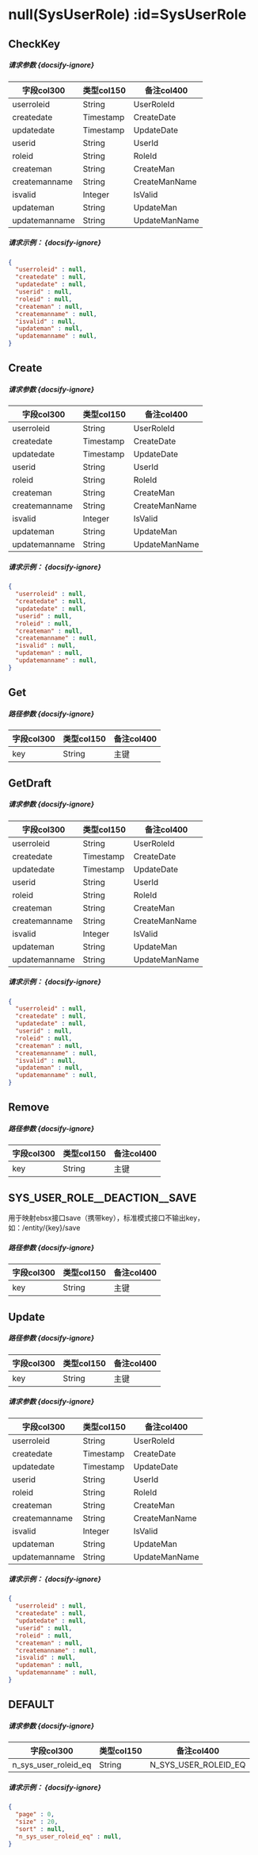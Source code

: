 # null(SysUserRole) :id=SysUserRole
## CheckKey

<el-row>
<div style="width: 80px">
<el-alert center title="POST" style="background-color: rgba(52, 143, 228, 0.1);color: #348fe4;" :closable="false" ></el-alert>
</div>
<div style="margin-left:5px;width: calc(100% - 85px)">
<el-alert title="/sysuserroles" type="info" :closable="false" ></el-alert>
</div>
</el-row>



##### 请求参数 {docsify-ignore}
|字段col300|类型col150|备注col400|
|---|---|----|
|userroleid|String|UserRoleId|
|createdate|Timestamp|CreateDate|
|updatedate|Timestamp|UpdateDate|
|userid|String|UserId|
|roleid|String|RoleId|
|createman|String|CreateMan|
|createmanname|String|CreateManName|
|isvalid|Integer|IsValid|
|updateman|String|UpdateMan|
|updatemanname|String|UpdateManName|



##### 请求示例： {docsify-ignore}
```json
{
  "userroleid" : null,
  "createdate" : null,
  "updatedate" : null,
  "userid" : null,
  "roleid" : null,
  "createman" : null,
  "createmanname" : null,
  "isvalid" : null,
  "updateman" : null,
  "updatemanname" : null,
}
```


## Create

<el-row>
<div style="width: 80px">
<el-alert center title="POST" style="background-color: rgba(52, 143, 228, 0.1);color: #348fe4;" :closable="false" ></el-alert>
</div>
<div style="margin-left:5px;width: calc(100% - 85px)">
<el-alert title="/sysuserroles" type="info" :closable="false" ></el-alert>
</div>
</el-row>



##### 请求参数 {docsify-ignore}
|字段col300|类型col150|备注col400|
|---|---|----|
|userroleid|String|UserRoleId|
|createdate|Timestamp|CreateDate|
|updatedate|Timestamp|UpdateDate|
|userid|String|UserId|
|roleid|String|RoleId|
|createman|String|CreateMan|
|createmanname|String|CreateManName|
|isvalid|Integer|IsValid|
|updateman|String|UpdateMan|
|updatemanname|String|UpdateManName|



##### 请求示例： {docsify-ignore}
```json
{
  "userroleid" : null,
  "createdate" : null,
  "updatedate" : null,
  "userid" : null,
  "roleid" : null,
  "createman" : null,
  "createmanname" : null,
  "isvalid" : null,
  "updateman" : null,
  "updatemanname" : null,
}
```


## Get

<el-row>
<div style="width: 80px">
<el-alert center title="GET" type="success" :closable="false" ></el-alert>
</div>
<div style="margin-left:5px;width: calc(100% - 85px)">
<el-alert title="/sysuserroles/{key}" type="info" :closable="false" ></el-alert>
</div>
</el-row>

##### 路径参数 {docsify-ignore}
|字段col300|类型col150|备注col400|
|---|---|----|
|key|String|主键|




## GetDraft

<el-row>
<div style="width: 80px">
<el-alert center title="GET" type="success" :closable="false" ></el-alert>
</div>
<div style="margin-left:5px;width: calc(100% - 85px)">
<el-alert title="/sysuserroles" type="info" :closable="false" ></el-alert>
</div>
</el-row>



##### 请求参数 {docsify-ignore}
|字段col300|类型col150|备注col400|
|---|---|----|
|userroleid|String|UserRoleId|
|createdate|Timestamp|CreateDate|
|updatedate|Timestamp|UpdateDate|
|userid|String|UserId|
|roleid|String|RoleId|
|createman|String|CreateMan|
|createmanname|String|CreateManName|
|isvalid|Integer|IsValid|
|updateman|String|UpdateMan|
|updatemanname|String|UpdateManName|



##### 请求示例： {docsify-ignore}
```json
{
  "userroleid" : null,
  "createdate" : null,
  "updatedate" : null,
  "userid" : null,
  "roleid" : null,
  "createman" : null,
  "createmanname" : null,
  "isvalid" : null,
  "updateman" : null,
  "updatemanname" : null,
}
```


## Remove

<el-row>
<div style="width: 80px">
<el-alert center title="DELETE" type="error" :closable="false" ></el-alert>
</div>
<div style="margin-left:5px;width: calc(100% - 85px)">
<el-alert title="/sysuserroles/{key}" type="info" :closable="false" ></el-alert>
</div>
</el-row>

##### 路径参数 {docsify-ignore}
|字段col300|类型col150|备注col400|
|---|---|----|
|key|String|主键|




## SYS_USER_ROLE__DEACTION__SAVE

<el-row>
<div style="width: 80px">
<el-alert center title="POST" style="background-color: rgba(52, 143, 228, 0.1);color: #348fe4;" :closable="false" ></el-alert>
</div>
<div style="margin-left:5px;width: calc(100% - 85px)">
<el-alert title="/sysuserroles/{key}" type="info" :closable="false" ></el-alert>
</div>
</el-row>
用于映射ebsx接口save（携带key），标准模式接口不输出key，如：/entity/{key}/save

##### 路径参数 {docsify-ignore}
|字段col300|类型col150|备注col400|
|---|---|----|
|key|String|主键|




## Update

<el-row>
<div style="width: 80px">
<el-alert center title="PUT" type="warning" :closable="false" ></el-alert>
</div>
<div style="margin-left:5px;width: calc(100% - 85px)">
<el-alert title="/sysuserroles/{key}" type="info" :closable="false" ></el-alert>
</div>
</el-row>

##### 路径参数 {docsify-ignore}
|字段col300|类型col150|备注col400|
|---|---|----|
|key|String|主键|



##### 请求参数 {docsify-ignore}
|字段col300|类型col150|备注col400|
|---|---|----|
|userroleid|String|UserRoleId|
|createdate|Timestamp|CreateDate|
|updatedate|Timestamp|UpdateDate|
|userid|String|UserId|
|roleid|String|RoleId|
|createman|String|CreateMan|
|createmanname|String|CreateManName|
|isvalid|Integer|IsValid|
|updateman|String|UpdateMan|
|updatemanname|String|UpdateManName|



##### 请求示例： {docsify-ignore}
```json
{
  "userroleid" : null,
  "createdate" : null,
  "updatedate" : null,
  "userid" : null,
  "roleid" : null,
  "createman" : null,
  "createmanname" : null,
  "isvalid" : null,
  "updateman" : null,
  "updatemanname" : null,
}
```


## DEFAULT

<el-row>
<div style="width: 80px">
<el-alert center title="POST" style="background-color: rgba(52, 143, 228, 0.1);color: #348fe4;" :closable="false" ></el-alert>
</div>
<div style="margin-left:5px;width: calc(100% - 85px)">
<el-alert title="/sysuserroles" type="info" :closable="false" ></el-alert>
</div>
</el-row>



##### 请求参数 {docsify-ignore}
|字段col300|类型col150|备注col400|
|---|---|----|
|n_sys_user_roleid_eq|String|N_SYS_USER_ROLEID_EQ|



##### 请求示例： {docsify-ignore}
```json
{
  "page" : 0,
  "size" : 20,
  "sort" : null,
  "n_sys_user_roleid_eq" : null,
}
```





<script>
 const { createApp } = Vue
  createApp({
    data() {
      return {

      }
    },
    methods: {

    }
  }).use(ElementPlus).mount('#app')
</script>